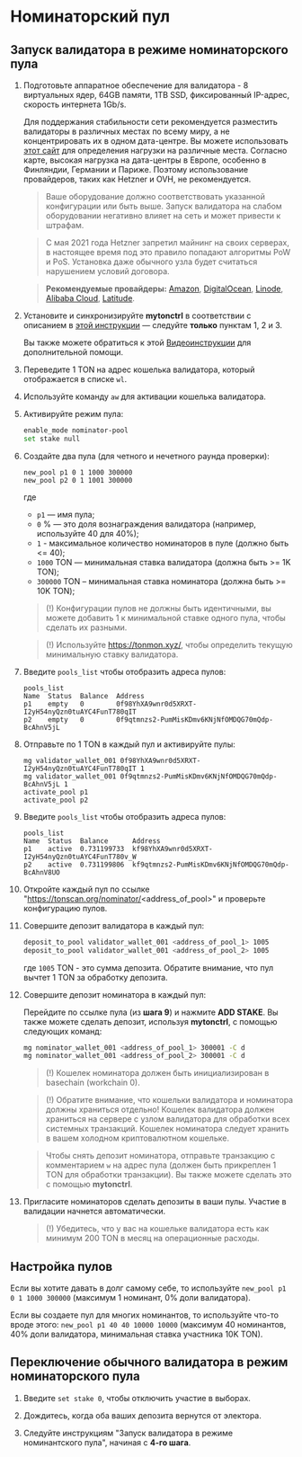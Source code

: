 # Номинаторский пул

## Запуск валидатора в режиме номинаторского пула

1. Подготовьте аппаратное обеспечение для валидатора - 8 виртуальных ядер, 64GB памяти, 1TB SSD, фиксированный IP-адрес, скорость интернета 1Gb/s.

   Для поддержания стабильности сети рекомендуется разместить валидаторы в различных местах по всему миру, а не концентрировать их в одном дата-центре. Вы можете использовать [этот сайт](https://status.toncenter.com/) для определения нагрузки на различные места. Согласно карте, высокая нагрузка на дата-центры в Европе, особенно в Финляндии, Германии и Париже. Поэтому использование провайдеров, таких как Hetzner и OVH, не рекомендуется.

   > Ваше оборудование должно соответствовать указанной конфигурации или быть выше. Запуск валидатора на слабом оборудовании негативно влияет на сеть и может привести к штрафам.

   > С мая 2021 года Hetzner запретил майнинг на своих серверах, в настоящее время под это правило попадают алгоритмы PoW и PoS. Установка даже обычного узла будет считаться нарушением условий договора.

   > **Рекомендуемые провайдеры:** [Amazon](https://aws.amazon.com/), [DigitalOcean](https://www.digitalocean.com/), [Linode](https://www.linode.com/), [Alibaba Cloud](https://alibabacloud.com/), [Latitude](https://www.latitude.sh/).

2. Установите и синхронизируйте **mytonctrl** в соответствии с описанием в [этой инструкции](https://github.com/ton-blockchain/mytonctrl/blob/master/docs/ru/manual-ubuntu.md) — следуйте **только** пунктам 1, 2 и 3.

   Вы также можете обратиться к этой [Видеоинструкции](https://ton.org/docs/#/nodes/run-node) для дополнительной помощи.

3. Переведите 1 TON на адрес кошелька валидатора, который отображается в списке `wl`.

4. Используйте команду `aw` для активации кошелька валидатора.

5. Активируйте режим пула:

    ```bash
    enable_mode nominator-pool 
    set stake null
    ```

6. Создайте два пула (для четного и нечетного раунда проверки):
   
   ```
   new_pool p1 0 1 1000 300000
   new_pool p2 0 1 1001 300000
   ```
   
   где
    * `p1` — имя пула;
    * `0` % — это доля вознаграждения валидатора (например, используйте 40 для 40%);
    * `1` - максимальное количество номинаторов в пуле (должно быть <= 40);
    * `1000` TON — минимальная ставка валидатора (должна быть >= 1K TON);
    * `300000` TON – минимальная ставка номинатора (должна быть >= 10K TON);

   > (!) Конфигурации пулов не должны быть идентичными, вы можете добавить 1 к минимальной ставке одного пула, чтобы сделать их разными.

   > (!) Используйте https://tonmon.xyz/, чтобы определить текущую минимальную ставку валидатора.

7. Введите `pools_list` чтобы отобразить адреса пулов:

   ```
   pools_list
   Name  Status  Balance  Address
   p1    empty   0        0f98YhXA9wnr0d5XRXT-I2yH54nyQzn0tuAYC4FunT780qIT
   p2    empty   0        0f9qtmnzs2-PumMisKDmv6KNjNfOMDQG70mQdp-BcAhnV5jL
   ```

8. Отправьте по 1 TON в каждый пул и активируйте пулы:
   
   ```
   mg validator_wallet_001 0f98YhXA9wnr0d5XRXT-I2yH54nyQzn0tuAYC4FunT780qIT 1
   mg validator_wallet_001 0f9qtmnzs2-PumMisKDmv6KNjNfOMDQG70mQdp-BcAhnV5jL 1
   activate_pool p1
   activate_pool p2
   ```

9. Введите `pools_list` чтобы отобразить адреса пулов:
   
   ```
   pools_list
   Name  Status  Balance      Address
   p1    active  0.731199733  kf98YhXA9wnr0d5XRXT-I2yH54nyQzn0tuAYC4FunT780v_W
   p2    active  0.731199806  kf9qtmnzs2-PumMisKDmv6KNjNfOMDQG70mQdp-BcAhnV8UO
   ```

10. Откройте каждый пул по ссылке "https://tonscan.org/nominator/<address_of_pool>" и проверьте конфигурацию пулов.

11. Совершите депозит валидатора в каждый пул:

    ```bash
    deposit_to_pool validator_wallet_001 <address_of_pool_1> 1005
    deposit_to_pool validator_wallet_001 <address_of_pool_2> 1005
    ```

    где `1005` TON - это сумма депозита. Обратите внимание, что пул вычтет 1 TON за обработку депозита.

12. Совершите депозит номинатора в каждый пул:

    Перейдите по ссылке пула (из **шага 9**) и нажмите **ADD STAKE**. 
    Вы также можете сделать депозит, используя **mytonctrl**, с помощью следующих команд:

    ```bash
    mg nominator_wallet_001 <address_of_pool_1> 300001 -C d
    mg nominator_wallet_001 <address_of_pool_2> 300001 -C d
    ```

    > (!) Кошелек номинатора должен быть инициализирован в basechain (workchain 0).

    > (!) Обратите внимание, что кошельки валидатора и номинатора должны храниться отдельно! Кошелек валидатора должен храниться на сервере с узлом валидатора для обработки всех системных транзакций. Кошелек номинатора следует хранить в вашем холодном криптовалютном кошельке.

    > Чтобы снять депозит номинатора, отправьте транзакцию с комментарием `w` на адрес пула (должен быть прикреплен 1 TON для обработки транзакции). Вы также можете сделать это с помощью **mytonctrl**.

13. Пригласите номинаторов сделать депозиты в ваши пулы. Участие в валидации начнется автоматически.

    > (!) Убедитесь, что у вас на кошельке валидатора есть как минимум 200 TON в месяц на операционные расходы.

## Настройка пулов

Если вы хотите давать в долг самому себе, то используйте `new_pool p1 0 1 1000 300000` (максимум 1 номинант, 0% доли валидатора).

Если вы создаете пул для многих номинантов, то используйте что-то вроде этого: `new_pool p1 40 40 10000 10000` (максимум 40 номинантов, 40% доли валидатора, минимальная ставка участника 10K TON).

## Переключение обычного валидатора в режим номинаторского пула

1. Введите `set stake 0`, чтобы отключить участие в выборах.

2. Дождитесь, когда оба ваших депозита вернутся от электора.

3. Следуйте инструкциям "Запуск валидатора в режиме номинантского пула", начиная с **4-го шага**.
